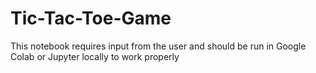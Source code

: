# Tic-Tac-Toe-Game
This notebook requires input from the user and should be run in Google Colab or Jupyter locally to work properly
